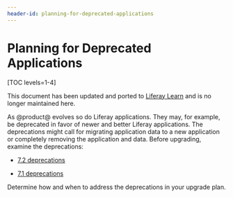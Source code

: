 ```yaml
---
header-id: planning-for-deprecated-applications
---
```


# Planning for Deprecated Applications

[TOC levels=1-4]

<aside class="alert alert-info">
  <span class="wysiwyg-color-blue120">This document has been updated and ported to <a href="https://learn.liferay.com/dxp-7.x/installation-and-upgrades/upgrading-liferay-dxp/reference/deprecations-in-liferay-dxp-7-2.html">Liferay Learn</a> and is no longer maintained here.</span>
</aside>

As @product@ evolves so do Liferay applications. They may, for example, be
deprecated in favor of newer and better Liferay applications. The deprecations
might call for migrating application data to a new application or completely
removing the application and data. Before upgrading, examine the deprecations:

-   [7.2 deprecations](/docs/7-2/deploy/-/knowledge_base/d/deprecated-apps-in-7-2-what-to-do)

-   [7.1 deprecations](/docs/7-1/deploy/-/knowledge_base/d/deprecated-apps-in-7-1-what-to-do)

Determine how and when to address the deprecations in your upgrade plan. 
